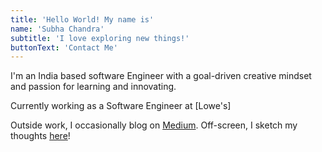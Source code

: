 ```yaml
---
title: 'Hello World! My name is'
name: 'Subha Chandra'
subtitle: 'I love exploring new things!'
buttonText: 'Contact Me'
---
```


I'm an India based software Engineer with a goal-driven creative mindset and passion for learning and innovating.

Currently working as a Software Engineer at [Lowe's]

Outside work, I occasionally blog on [Medium](https://medium.com/@subhachandra). Off-screen, I sketch my thoughts [here](https://github.com/subhachandra)!
